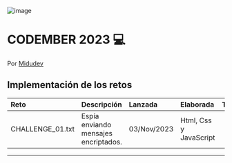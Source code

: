 ![image](https://github.com/EdwinMolina/codember/assets/28548904/3701ea6e-3134-4895-9f12-2eff0f0428c3)

# CODEMBER 2023 💻

Por [Midudev](https://github.com/midudev)
## Implementación de los retos
| Reto| Descripción  | Lanzada  | Elaborada | Terminada |
|:---- | :---------- |:-------- | :-------- | :-----------:|
|CHALLENGE_01.txt | Espía enviando mensajes encriptados.     | 03/Nov/2023 | Html, Css y JavaScript | ✅ |

----
